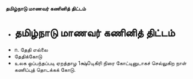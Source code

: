 **தமிழ்நாடு மாணவர் கணினித் திட்டம்**
- # தமிழ்நாடு மாணவர் கணினித் திட்டம்
- n. தேதி எல்லை
- தேதிக்கோடு
- உலக ஒப்பந்தப்படி ஏறத்தாழ 1க்ஷ்0டிகிரி நிரை கோட்டினுடாகச் செல்லுகிற நாள் கணிப்புத் தொடக்கக் கோடு.

